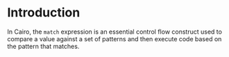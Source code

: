 # Introduction

In Cairo, the `match` expression is an essential control flow construct used to compare a value against a set of patterns and then execute code based on the pattern that matches.
